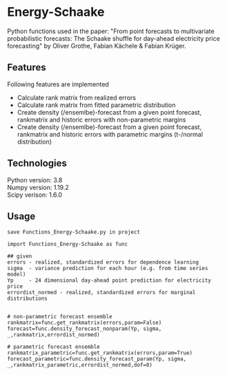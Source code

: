 # Energy-Schaake
Python functions used in the paper: "From point forecasts to multivariate probabilistic forecasts: The Schaake shuffle for day-ahead electricity price forecasting"
by Oliver Grothe, Fabian Kächele & Fabian Krüger.

## Features
Following features are implemented 
- Calculate rank matrix from realized errors  
- Calculate rank matrix from fitted parametric distribution  
- Create density (/ensemlbe)-forecast from a given point forecast, rankmatrix and historic errors with non-parametric margins  
- Create density (/ensemlbe)-forecast from a given point forecast, rankmatrix and historic errors with parametric margins (t-/normal distribution)  


## Technologies
Python version: 3.8  
Numpy version: 1.19.2  
Scipy verison: 1.6.0  

## Usage

```
save Functions_Energy-Schaake.py in project

import Functions_Energy-Schaake as func

## given
errors - realized, standardized errors for dependence learning
sigma  - variance prediction for each hour (e.g. from time series model)
Yp     - 24 dimensional day-ahead point prediction for electricity price 
errordist_normed - realized, standardized errors for marginal distributions


# non-parametric forecast ensemble
rankmatrix=func.get_rankmatrix(errors,param=False)
forecast=func.density_forecast_nonparam(Yp, sigma, _,rankmatrix,errordist_normed)

# parametric forecast ensemble
rankmatrix_parametric=func.get_rankmatrix(errors,param=True)
forecast_parametric=func.density_forecast_param(Yp, sigma, _,rankmatrix_parametric,errordist_normed,dof=0)

```



